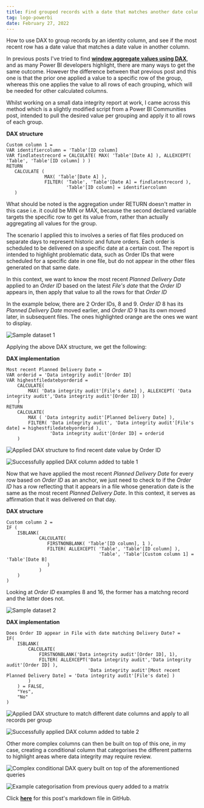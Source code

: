 ```yaml
---
title: Find grouped records with a date that matches another date column using DAX
tag: logo-powerbi
date: February 27, 2022
---
```


How to use DAX to group records by an identity column, and see if the most recent row has a date value that matches a date value in another column.

In previous posts I've tried to find __[window aggregate values using DAX](https://datamesse.github.io/#/post/1634994000)__, and as many Power BI developers highlight, there are many ways to get the same outcome. However the difference between that previous post and this one is that the prior one applied a value to a specific row of the group, whereas this one applies the value to all rows of each grouping, which will be needed for other calculated columns.

Whilst working on a small data integrity report at work, I came across this method which is a slightly modified script from a Power BI Communities post, intended to pull the desired value per grouping and apply it to all rows of each group.

**DAX structure**
```
Custom column 1 =
VAR identifiercolumn = 'Table'[ID column]
VAR findlatestrecord = CALCULATE( MAX( 'Table'[Date A] ), ALLEXCEPT( 'Table', 'Table'[ID column] ) )
RETURN
   CALCULATE ( 
              MAX( 'Table'[Date A] ),
              FILTER( 'Table', 'Table'[Date A] = findlatestrecord ),
                      'Table'[ID column] = identifiercolumn               
   )
```
What should be noted is the aggregation under RETURN doesn't matter in this case i.e. it could be MIN or MAX, because the second declared variable targets the specific row to get its value from, rather than actually aggregating all values for the group.

The scenario I applied this to involves a series of flat files produced on separate days to represent historic and future orders. Each order is scheduled to be delivered on a specific date at a certain cost. The report is intended to highlight problematic data, such as Order IDs that were scheduled for a specific date in one file, but do not appear in the other files generated on that same date.

In this context, we want to know the most recent *Planned Delivery Date* applied to an *Order ID* based on the latest *File's date* that the *Order ID* appears in, then apply that value to all the rows for that *Order ID*

In the example below, there are 2 Order IDs, 8 and 9. *Order ID* 8 has its *Planned Delivery Date* moved earlier, and *Order ID* 9 has its own moved later, in subsequent files. The ones highlighted orange are the ones we want to display.

![Sample dataset 1](https://raw.githubusercontent.com/datamesse/datamesse.github.io/main/src/assets-blog/2022-02-27--01?)

Applying the above DAX structure, we get the following:

**DAX implementation**
```
Most recent Planned Delivery Date = 
VAR orderid = 'Data integrity audit'[Order ID]
VAR highestfiledatebyorderid =
    CALCULATE(
        MAX( 'Data integrity audit'[File's date] ), ALLEXCEPT( 'Data integrity audit','Data integrity audit'[Order ID] )
    )
RETURN
    CALCULATE(
        MAX ( 'Data integrity audit'[Planned Delivery Date] ),
        FILTER( 'Data integrity audit', 'Data integrity audit'[File's date] = highestfiledatebyorderid ),
                'Data integrity audit'[Order ID] = orderid
    )
```

![Applied DAX structure to find recent date value by Order ID](https://raw.githubusercontent.com/datamesse/datamesse.github.io/main/src/assets-blog/2022-02-27--02?raw=true)

![Successfully applied DAX column added to table 1](https://raw.githubusercontent.com/datamesse/datamesse.github.io/main/src/assets-blog/2022-02-27--03?raw=true)

Now that we have applied the most recent *Planned Delivery Date* for every row based on *Order ID* as an anchor, we just need to check to if the *Order ID* has a row reflecting that it appears in a file whose generation date is the same as the most recent *Planned Delivery Date*. In this context, it serves as affirmation that it was delivered on that day.

**DAX structure**
```
Custom column 2 =
IF (
    ISBLANK(
            CALCULATE(
               FIRSTNONBLANK( 'Table'[ID column], 1 ),
               FILTER( ALLEXCEPT( 'Table', 'Table'[ID column] ),
                                  'Table', 'Table'[Custom column 1] = 'Table'[Date B]               
               )
            )
    )
)
```

Looking at *Order ID* examples 8 and 16, the former has a matchng record and the latter does not.

![Sample dataset 2](https://raw.githubusercontent.com/datamesse/datamesse.github.io/main/src/assets-blog/2022-02-27--04?raw=true)

**DAX implementation**
```
Does Order ID appear in File with date matching Delivery Date? = 
IF(
    ISBLANK(
        CALCULATE(
            FIRSTNONBLANK('Data integrity audit'[Order ID], 1),
            FILTER( ALLEXCEPT('Data integrity audit','Data integrity audit'[Order ID] ),
                              'Data integrity audit'[Most recent Planned Delivery Date] = 'Data integrity audit'[File's date] )
        )
    ) = FALSE,
    "Yes",
    "No"
)
```

![Applied DAX structure to match different date columns and apply to all records per group](https://raw.githubusercontent.com/datamesse/datamesse.github.io/main/src/assets-blog/2022-02-27--05?raw=true)

![Successfully applied DAX column added to table 2](https://raw.githubusercontent.com/datamesse/datamesse.github.io/main/src/assets-blog/2022-02-27--06?raw=true)

Other more complex columns can then be built on top of this one, in my case, creating a conditional column that categorises the different patterns to highlight areas where data integrity may require review.

![Complex conditional DAX query built on top of the aforementioned queries](https://raw.githubusercontent.com/datamesse/datamesse.github.io/main/src/assets-blog/2022-02-27--07?raw=true)

![Example categorisation from previous query added to a matrix](https://raw.githubusercontent.com/datamesse/datamesse.github.io/main/src/assets-blog/2022-02-27--07?raw=true)

Click **[here](https://github.com/datamesse/datamesse.github.io/blob/main/src/posts/2022-02-27.md)** for this post's markdown file in GitHub.